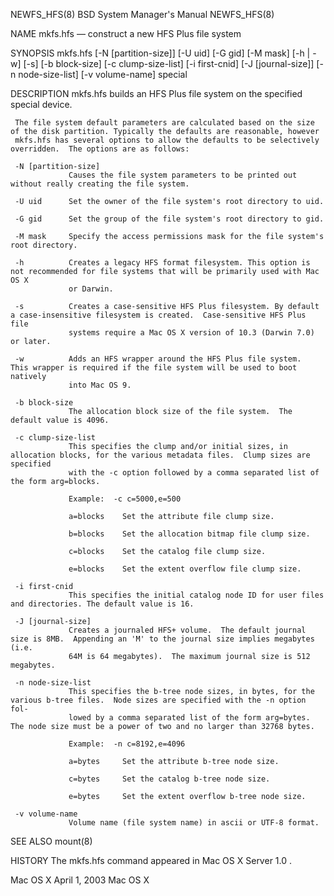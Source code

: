 NEWFS_HFS(8)                                                BSD System Manager's Manual                                               NEWFS_HFS(8)

NAME
     mkfs.hfs — construct a new HFS Plus file system

SYNOPSIS
     mkfs.hfs [-N [partition-size]] [-U uid] [-G gid] [-M mask] [-h | -w] [-s] [-b block-size] [-c clump-size-list] [-i first-cnid]
              [-J [journal-size]] [-n node-size-list] [-v volume-name] special

DESCRIPTION
     mkfs.hfs builds an HFS Plus file system on the specified special device.

     The file system default parameters are calculated based on the size of the disk partition. Typically the defaults are reasonable, however
     mkfs.hfs has several options to allow the defaults to be selectively overridden.  The options are as follows:

     -N [partition-size]
                 Causes the file system parameters to be printed out without really creating the file system.

     -U uid      Set the owner of the file system's root directory to uid.

     -G gid      Set the group of the file system's root directory to gid.

     -M mask     Specify the access permissions mask for the file system's root directory.

     -h          Creates a legacy HFS format filesystem. This option is not recommended for file systems that will be primarily used with Mac OS X
                 or Darwin.

     -s          Creates a case-sensitive HFS Plus filesystem. By default a case-insensitive filesystem is created.  Case-sensitive HFS Plus file
                 systems require a Mac OS X version of 10.3 (Darwin 7.0) or later.

     -w          Adds an HFS wrapper around the HFS Plus file system.  This wrapper is required if the file system will be used to boot natively
                 into Mac OS 9.

     -b block-size
                 The allocation block size of the file system.  The default value is 4096.

     -c clump-size-list
                 This specifies the clump and/or initial sizes, in allocation blocks, for the various metadata files.  Clump sizes are specified
                 with the -c option followed by a comma separated list of the form arg=blocks.

                 Example:  -c c=5000,e=500

                 a=blocks    Set the attribute file clump size.

                 b=blocks    Set the allocation bitmap file clump size.

                 c=blocks    Set the catalog file clump size.

                 e=blocks    Set the extent overflow file clump size.

     -i first-cnid
                 This specifies the initial catalog node ID for user files and directories. The default value is 16.

     -J [journal-size]
                 Creates a journaled HFS+ volume.  The default journal size is 8MB.  Appending an 'M' to the journal size implies megabytes (i.e.
                 64M is 64 megabytes).  The maximum journal size is 512 megabytes.

     -n node-size-list
                 This specifies the b-tree node sizes, in bytes, for the various b-tree files.  Node sizes are specified with the -n option fol‐
                 lowed by a comma separated list of the form arg=bytes. The node size must be a power of two and no larger than 32768 bytes.

                 Example:  -n c=8192,e=4096

                 a=bytes     Set the attribute b-tree node size.

                 c=bytes     Set the catalog b-tree node size.

                 e=bytes     Set the extent overflow b-tree node size.

     -v volume-name
                 Volume name (file system name) in ascii or UTF-8 format.

SEE ALSO
     mount(8)

HISTORY
     The mkfs.hfs command appeared in Mac OS X Server 1.0 .

Mac OS X                                                           April 1, 2003                                                          Mac OS X
